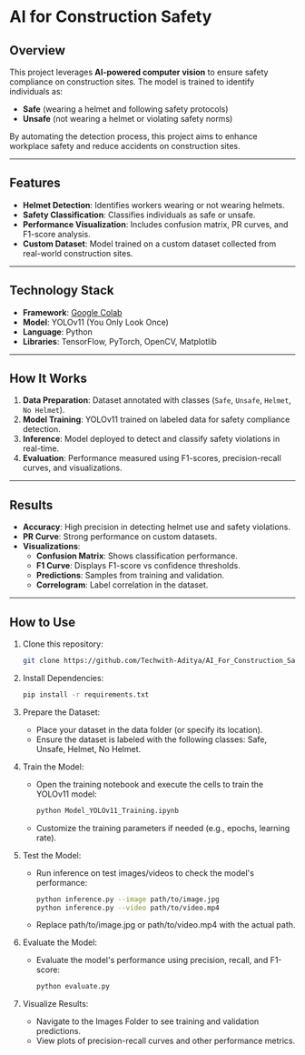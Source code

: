 # AI for Construction Safety 

## Overview
This project leverages **AI-powered computer vision** to ensure safety compliance on construction sites. The model is trained to identify individuals as:
- **Safe** (wearing a helmet and following safety protocols)
- **Unsafe** (not wearing a helmet or violating safety norms)

By automating the detection process, this project aims to enhance workplace safety and reduce accidents on construction sites.

---

## Features
- **Helmet Detection**: Identifies workers wearing or not wearing helmets.
- **Safety Classification**: Classifies individuals as safe or unsafe.
- **Performance Visualization**: Includes confusion matrix, PR curves, and F1-score analysis.
- **Custom Dataset**: Model trained on a custom dataset collected from real-world construction sites.

---

## Technology Stack
- **Framework**: [Google Colab](https://colab.research.google.com/)
- **Model**: YOLOv11 (You Only Look Once)
- **Language**: Python
- **Libraries**: TensorFlow, PyTorch, OpenCV, Matplotlib

---

## How It Works
1. **Data Preparation**: Dataset annotated with classes (`Safe`, `Unsafe`, `Helmet`, `No Helmet`).
2. **Model Training**: YOLOv11 trained on labeled data for safety compliance detection.
3. **Inference**: Model deployed to detect and classify safety violations in real-time.
4. **Evaluation**: Performance measured using F1-scores, precision-recall curves, and visualizations.

---

## Results
- **Accuracy**: High precision in detecting helmet use and safety violations.  
- **PR Curve**: Strong performance on custom datasets.  
- **Visualizations**:  
  - **Confusion Matrix**: Shows classification performance.  
  - **F1 Curve**: Displays F1-score vs confidence thresholds.  
  - **Predictions**: Samples from training and validation.  
  - **Correlogram**: Label correlation in the dataset.

---

## How to Use
1. Clone this repository:  
   ```bash
   git clone https://github.com/Techwith-Aditya/AI_For_Construction_Safety.git
   
2. Install Dependencies:
   ```bash
   pip install -r requirements.txt

3. Prepare the Dataset:
   - Place your dataset in the data folder (or specify its location).
   - Ensure the dataset is labeled with the following classes: Safe, Unsafe, Helmet, No Helmet.

4. Train the Model:
   - Open the training notebook and execute the cells to train the YOLOv11 model:
     ```bash
     python Model_YOLOv11_Training.ipynb
   - Customize the training parameters if needed (e.g., epochs, learning rate).

5. Test the Model:
   - Run inference on test images/videos to check the model's performance:
     ```bash
     python inference.py --image path/to/image.jpg
     python inference.py --video path/to/video.mp4
   - Replace path/to/image.jpg or path/to/video.mp4 with the actual path.

6. Evaluate the Model:
   - Evaluate the model's performance using precision, recall, and F1-score:
     ```bash
     python evaluate.py

7. Visualize Results:
   - Navigate to the Images Folder to see training and validation predictions.
   - View plots of precision-recall curves and other performance metrics.



